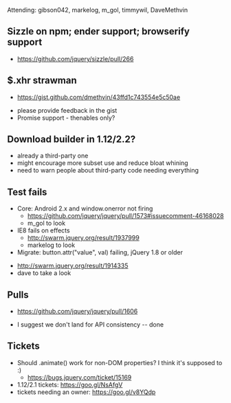 Attending: gibson042, markelog, m_gol, timmywil, DaveMethvin

## Sizzle on npm; ender support; browserify support
* https://github.com/jquery/sizzle/pull/266

## $.xhr strawman
* https://gist.github.com/dmethvin/43ffd1c743554e5c50ae
 - please provide feedback in the gist
 - Promise support - thenables only?

## Download builder in 1.12/2.2?
 - already a third-party one
 - might encourage more subset use and reduce bloat whining
 - need to warn people about third-party code needing everything

## Test fails
* Core: Android 2.x and window.onerror not firing
  - https://github.com/jquery/jquery/pull/1573#issuecomment-46168028
  - m_gol to look
* IE8 fails on effects
  - http://swarm.jquery.org/result/1937999
  - markelog to look
* Migrate: button.attr("value", val) failing, jQuery 1.8 or older
 - http://swarm.jquery.org/result/1914335
 - dave to take a look

## Pulls
* https://github.com/jquery/jquery/pull/1606
 - I suggest we don't land for API consistency -- done

## Tickets
* Should .animate() work for non-DOM properties? I think it's supposed to :)
  - https://bugs.jquery.com/ticket/15169
* 1.12/2.1 tickets: https://goo.gl/NsAfgV
* tickets needing an owner: https://goo.gl/v8YQdp
